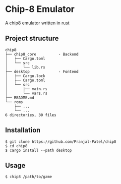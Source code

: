 # Chip-8 Emulator
A chip8 emulator written in rust

## Project structure

```
chip8
├── chip8_core          - Backend
│   ├── Cargo.toml
│   └── src
│       └── lib.rs
├── desktop             - Fontend
│   ├── Cargo.lock
│   ├── Cargo.toml
│   └── src
│       ├── main.rs
│       └── vars.rs
├── README.md
└── roms
    ├── ...
    └── ...
6 directories, 30 files

```

## Installation

``` shell
$ git clone https://github.com/Pranjal-Patel/chip8
$ cd chip8
$ cargo install --path desktop
```

## Usage

``` shell
$ chip8 /path/to/game
```
